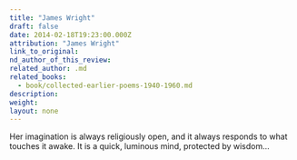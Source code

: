 ```yaml
---
title: "James Wright"
draft: false
date: 2014-02-18T19:23:00.000Z
attribution: "James Wright"
link_to_original:
nd_author_of_this_review:
related_author: .md
related_books:
  - book/collected-earlier-poems-1940-1960.md
description:
weight:
layout: none
---
```

Her imagination is always religiously open, and it always responds to what touches it awake. It is a quick, luminous mind, protected by wisdom...

